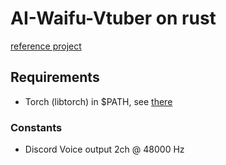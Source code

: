 # AI-Waifu-Vtuber on rust
[reference project](https://github.com/ardha27/AI-Waifu-Vtuber)

## Requirements
* Torch (libtorch) in $PATH, see [there](https://github.com/LaurentMazare/tch-rs)

### Constants
* Discord Voice output 2ch @ 48000 Hz